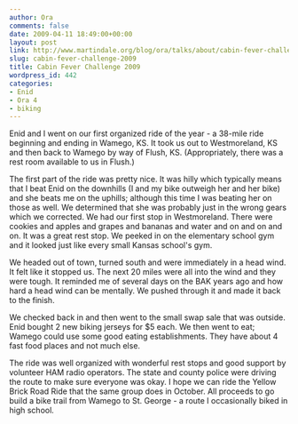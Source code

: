 ```yaml
---
author: Ora
comments: false
date: 2009-04-11 18:49:00+00:00
layout: post
link: http://www.martindale.org/blog/ora/talks/about/cabin-fever-challenge-2009
slug: cabin-fever-challenge-2009
title: Cabin Fever Challenge 2009
wordpress_id: 442
categories:
- Enid
- Ora 4
- biking
---
```


Enid and I went on our first organized ride of the year - a 38-mile ride beginning and ending in Wamego, KS. It took us out to Westmoreland, KS and then back to Wamego by way of Flush, KS. (Appropriately, there was a rest room available to us in Flush.)  
  
The first part of the ride was pretty nice. It was hilly which typically means that I beat Enid on the downhills (I and my bike outweigh her and her bike) and she beats me on the uphills; although this time I was beating her on those as well.  We determined that she was probably just in the wrong gears which we corrected. We had our first stop in Westmoreland. There were cookies and apples and grapes and bananas and water and on and on and on. It was a great rest stop. We peeked in on the elementary school gym and it looked just like every small Kansas school's gym.  
  
We headed out of town, turned south and were immediately in a head wind. It felt like it stopped us. The next 20 miles were all into the wind and they were tough. It reminded me of several days on the BAK years ago and how hard a head wind can be mentally. We pushed through it and made it back to the finish.  
  
We checked back in and then went to the small swap sale that was outside. Enid bought 2 new biking jerseys for $5 each. We then went to eat; Wamego could use some good eating establishments. They have about 4 fast food places and not much else.  
  
The ride was well organized with wonderful rest stops and good support by volunteer HAM radio operators.  The state and county police were driving the route to make sure everyone was okay. I hope we can ride the Yellow Brick Road Ride that the same group does in October. All proceeds to go build a bike trail from Wamego to St. George - a route I occasionally biked in high school.
